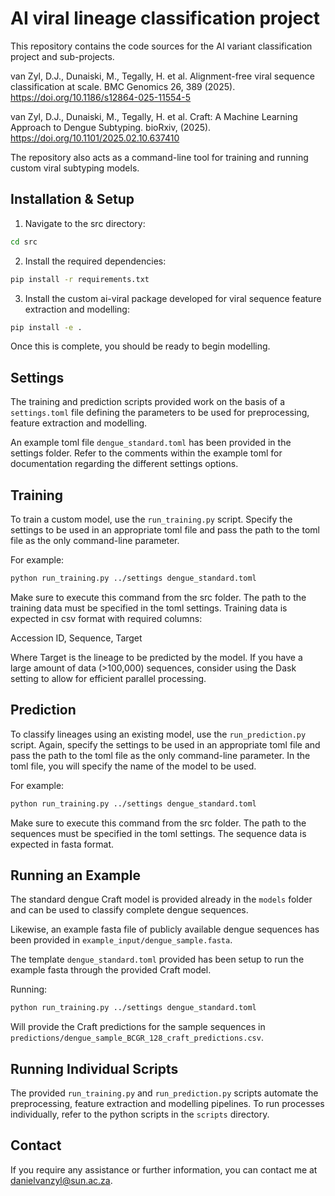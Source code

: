 # AI viral lineage classification project

This repository contains the code sources for the AI variant classification project and sub-projects.

van Zyl, D.J., Dunaiski, M., Tegally, H. et al. Alignment-free viral sequence classification at scale. BMC Genomics 26, 389 (2025). https://doi.org/10.1186/s12864-025-11554-5

van Zyl, D.J., Dunaiski, M., Tegally, H. et al. Craft: A Machine Learning Approach to Dengue Subtyping. bioRxiv, (2025). https://doi.org/10.1101/2025.02.10.637410

The repository also acts as a command-line tool for training and running custom viral subtyping models.

## Installation & Setup

1. Navigate to the src directory:
```bash
cd src
```

2. Install the required dependencies:
```bash
pip install -r requirements.txt
```

3. Install the custom ai-viral package developed for viral sequence feature extraction and modelling:
```bash
pip install -e .
```

Once this is complete, you should be ready to begin modelling.

## Settings

The training and prediction scripts provided work on the basis of a ```settings.toml``` file defining the parameters to be used for preprocessing, feature extraction and modelling.

An example toml file ```dengue_standard.toml``` has been provided in the settings folder. Refer to the comments within the example toml for documentation regarding the different settings options.

## Training

To train a custom model, use the ```run_training.py``` script. Specify the settings to be used in an appropriate toml file and pass the path to the toml file as the only command-line parameter.

For example:
```bash
python run_training.py ../settings dengue_standard.toml  
```
Make sure to execute this command from the src folder. The path to the training data must be specified in the toml settings. Training data is expected in csv format with required columns:

Accession ID, Sequence, Target

Where Target is the lineage to be predicted by the model. If you have a large amount of data (>100,000) sequences, consider using the Dask setting to allow for efficient parallel processing.

## Prediction

To classify lineages using an existing model, use the ```run_prediction.py``` script. Again, specify the settings to be used in an appropriate toml file and pass the path to the toml file as the only command-line parameter. In the toml file, you will specify the name of the model to be used.

For example:
```bash
python run_training.py ../settings dengue_standard.toml  
```

Make sure to execute this command from the src folder. The path to the sequences must be specified in the toml settings. The sequence data is expected in fasta format.

## Running an Example

The standard dengue Craft model is provided already in the ```models``` folder and can be used to classify complete dengue sequences. 

Likewise, an example fasta file of publicly available dengue sequences has been provided in ```example_input/dengue_sample.fasta```.

The template ```dengue_standard.toml``` provided has been setup to run the example fasta through the provided Craft model. 

Running:
```bash
python run_training.py ../settings dengue_standard.toml  
```

Will provide the Craft predictions for the sample sequences in ```predictions/dengue_sample_BCGR_128_craft_predictions.csv```.

## Running Individual Scripts

The provided ```run_training.py``` and ```run_prediction.py``` scripts automate the preprocessing, feature extraction and modelling pipelines. To run processes individually, refer to the python scripts in the ```scripts``` directory.

## Contact

If you require any assistance or further information, you can contact me at danielvanzyl@sun.ac.za.